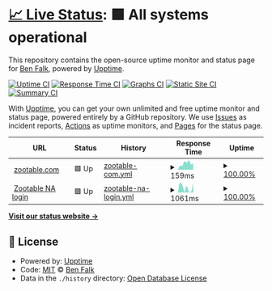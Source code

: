 # [📈 Live Status](https://falkben.github.io/zootable-status): <!--live status--> **🟩 All systems operational**

This repository contains the open-source uptime monitor and status page for [Ben Falk](https://falkben.github.io/zootable-status), powered by [Upptime](https://github.com/upptime/upptime).

[![Uptime CI](https://github.com/falkben/zootable-status/workflows/Uptime%20CI/badge.svg)](https://github.com/falkben/zootable-status/actions?query=workflow%3A%22Uptime+CI%22)
[![Response Time CI](https://github.com/falkben/zootable-status/workflows/Response%20Time%20CI/badge.svg)](https://github.com/falkben/zootable-status/actions?query=workflow%3A%22Response+Time+CI%22)
[![Graphs CI](https://github.com/falkben/zootable-status/workflows/Graphs%20CI/badge.svg)](https://github.com/falkben/zootable-status/actions?query=workflow%3A%22Graphs+CI%22)
[![Static Site CI](https://github.com/falkben/zootable-status/workflows/Static%20Site%20CI/badge.svg)](https://github.com/falkben/zootable-status/actions?query=workflow%3A%22Static+Site+CI%22)
[![Summary CI](https://github.com/falkben/zootable-status/workflows/Summary%20CI/badge.svg)](https://github.com/falkben/zootable-status/actions?query=workflow%3A%22Summary+CI%22)

With [Upptime](https://upptime.js.org), you can get your own unlimited and free uptime monitor and status page, powered entirely by a GitHub repository. We use [Issues](https://github.com/falkben/zootable-status/issues) as incident reports, [Actions](https://github.com/falkben/zootable-status/actions) as uptime monitors, and [Pages](https://falkben.github.io/zootable-status) for the status page.

<!--start: status pages-->
<!-- This summary is generated by Upptime (https://github.com/upptime/upptime) -->
<!-- Do not edit this manually, your changes will be overwritten -->
<!-- prettier-ignore -->
| URL | Status | History | Response Time | Uptime |
| --- | ------ | ------- | ------------- | ------ |
| <img alt="" src="https://icons.duckduckgo.com/ip3/zootable.com.ico" height="13"> [zootable.com](https://zootable.com) | 🟩 Up | [zootable-com.yml](https://github.com/falkben/zootable-status/commits/HEAD/history/zootable-com.yml) | <details><summary><img alt="Response time graph" src="./graphs/zootable-com/response-time-week.png" height="20"> 159ms</summary><br><a href="https://status.zootable.com/history/zootable-com"><img alt="Response time 219" src="https://img.shields.io/endpoint?url=https%3A%2F%2Fraw.githubusercontent.com%2Ffalkben%2Fzootable-status%2FHEAD%2Fapi%2Fzootable-com%2Fresponse-time.json"></a><br><a href="https://status.zootable.com/history/zootable-com"><img alt="24-hour response time 135" src="https://img.shields.io/endpoint?url=https%3A%2F%2Fraw.githubusercontent.com%2Ffalkben%2Fzootable-status%2FHEAD%2Fapi%2Fzootable-com%2Fresponse-time-day.json"></a><br><a href="https://status.zootable.com/history/zootable-com"><img alt="7-day response time 159" src="https://img.shields.io/endpoint?url=https%3A%2F%2Fraw.githubusercontent.com%2Ffalkben%2Fzootable-status%2FHEAD%2Fapi%2Fzootable-com%2Fresponse-time-week.json"></a><br><a href="https://status.zootable.com/history/zootable-com"><img alt="30-day response time 189" src="https://img.shields.io/endpoint?url=https%3A%2F%2Fraw.githubusercontent.com%2Ffalkben%2Fzootable-status%2FHEAD%2Fapi%2Fzootable-com%2Fresponse-time-month.json"></a><br><a href="https://status.zootable.com/history/zootable-com"><img alt="1-year response time 219" src="https://img.shields.io/endpoint?url=https%3A%2F%2Fraw.githubusercontent.com%2Ffalkben%2Fzootable-status%2FHEAD%2Fapi%2Fzootable-com%2Fresponse-time-year.json"></a></details> | <details><summary><a href="https://status.zootable.com/history/zootable-com">100.00%</a></summary><a href="https://status.zootable.com/history/zootable-com"><img alt="All-time uptime 99.98%" src="https://img.shields.io/endpoint?url=https%3A%2F%2Fraw.githubusercontent.com%2Ffalkben%2Fzootable-status%2FHEAD%2Fapi%2Fzootable-com%2Fuptime.json"></a><br><a href="https://status.zootable.com/history/zootable-com"><img alt="24-hour uptime 100.00%" src="https://img.shields.io/endpoint?url=https%3A%2F%2Fraw.githubusercontent.com%2Ffalkben%2Fzootable-status%2FHEAD%2Fapi%2Fzootable-com%2Fuptime-day.json"></a><br><a href="https://status.zootable.com/history/zootable-com"><img alt="7-day uptime 100.00%" src="https://img.shields.io/endpoint?url=https%3A%2F%2Fraw.githubusercontent.com%2Ffalkben%2Fzootable-status%2FHEAD%2Fapi%2Fzootable-com%2Fuptime-week.json"></a><br><a href="https://status.zootable.com/history/zootable-com"><img alt="30-day uptime 100.00%" src="https://img.shields.io/endpoint?url=https%3A%2F%2Fraw.githubusercontent.com%2Ffalkben%2Fzootable-status%2FHEAD%2Fapi%2Fzootable-com%2Fuptime-month.json"></a><br><a href="https://status.zootable.com/history/zootable-com"><img alt="1-year uptime 99.98%" src="https://img.shields.io/endpoint?url=https%3A%2F%2Fraw.githubusercontent.com%2Ffalkben%2Fzootable-status%2FHEAD%2Fapi%2Fzootable-com%2Fuptime-year.json"></a></details>
| <img alt="" src="https://icons.duckduckgo.com/ip3/na.zootable.com.ico" height="13"> [Zootable NA login](https://na.zootable.com) | 🟩 Up | [zootable-na-login.yml](https://github.com/falkben/zootable-status/commits/HEAD/history/zootable-na-login.yml) | <details><summary><img alt="Response time graph" src="./graphs/zootable-na-login/response-time-week.png" height="20"> 1061ms</summary><br><a href="https://status.zootable.com/history/zootable-na-login"><img alt="Response time 413" src="https://img.shields.io/endpoint?url=https%3A%2F%2Fraw.githubusercontent.com%2Ffalkben%2Fzootable-status%2FHEAD%2Fapi%2Fzootable-na-login%2Fresponse-time.json"></a><br><a href="https://status.zootable.com/history/zootable-na-login"><img alt="24-hour response time 251" src="https://img.shields.io/endpoint?url=https%3A%2F%2Fraw.githubusercontent.com%2Ffalkben%2Fzootable-status%2FHEAD%2Fapi%2Fzootable-na-login%2Fresponse-time-day.json"></a><br><a href="https://status.zootable.com/history/zootable-na-login"><img alt="7-day response time 1061" src="https://img.shields.io/endpoint?url=https%3A%2F%2Fraw.githubusercontent.com%2Ffalkben%2Fzootable-status%2FHEAD%2Fapi%2Fzootable-na-login%2Fresponse-time-week.json"></a><br><a href="https://status.zootable.com/history/zootable-na-login"><img alt="30-day response time 832" src="https://img.shields.io/endpoint?url=https%3A%2F%2Fraw.githubusercontent.com%2Ffalkben%2Fzootable-status%2FHEAD%2Fapi%2Fzootable-na-login%2Fresponse-time-month.json"></a><br><a href="https://status.zootable.com/history/zootable-na-login"><img alt="1-year response time 413" src="https://img.shields.io/endpoint?url=https%3A%2F%2Fraw.githubusercontent.com%2Ffalkben%2Fzootable-status%2FHEAD%2Fapi%2Fzootable-na-login%2Fresponse-time-year.json"></a></details> | <details><summary><a href="https://status.zootable.com/history/zootable-na-login">100.00%</a></summary><a href="https://status.zootable.com/history/zootable-na-login"><img alt="All-time uptime 83.28%" src="https://img.shields.io/endpoint?url=https%3A%2F%2Fraw.githubusercontent.com%2Ffalkben%2Fzootable-status%2FHEAD%2Fapi%2Fzootable-na-login%2Fuptime.json"></a><br><a href="https://status.zootable.com/history/zootable-na-login"><img alt="24-hour uptime 100.00%" src="https://img.shields.io/endpoint?url=https%3A%2F%2Fraw.githubusercontent.com%2Ffalkben%2Fzootable-status%2FHEAD%2Fapi%2Fzootable-na-login%2Fuptime-day.json"></a><br><a href="https://status.zootable.com/history/zootable-na-login"><img alt="7-day uptime 100.00%" src="https://img.shields.io/endpoint?url=https%3A%2F%2Fraw.githubusercontent.com%2Ffalkben%2Fzootable-status%2FHEAD%2Fapi%2Fzootable-na-login%2Fuptime-week.json"></a><br><a href="https://status.zootable.com/history/zootable-na-login"><img alt="30-day uptime 100.00%" src="https://img.shields.io/endpoint?url=https%3A%2F%2Fraw.githubusercontent.com%2Ffalkben%2Fzootable-status%2FHEAD%2Fapi%2Fzootable-na-login%2Fuptime-month.json"></a><br><a href="https://status.zootable.com/history/zootable-na-login"><img alt="1-year uptime 83.28%" src="https://img.shields.io/endpoint?url=https%3A%2F%2Fraw.githubusercontent.com%2Ffalkben%2Fzootable-status%2FHEAD%2Fapi%2Fzootable-na-login%2Fuptime-year.json"></a></details>

<!--end: status pages-->

[**Visit our status website →**](https://falkben.github.io/zootable-status)

## 📄 License

- Powered by: [Upptime](https://github.com/upptime/upptime)
- Code: [MIT](./LICENSE) © [Ben Falk](https://falkben.github.io/zootable-status)
- Data in the `./history` directory: [Open Database License](https://opendatacommons.org/licenses/odbl/1-0/)
